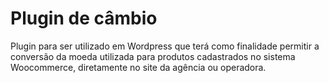 # Plugin de câmbio
Plugin para ser utilizado em Wordpress que terá como finalidade permitir a conversão da moeda utilizada para produtos cadastrados no sistema Woocommerce, diretamente no site da agência ou operadora.

